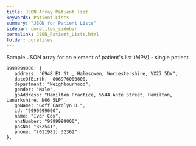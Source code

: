 ```yaml
---
title: JSON Array Patient list
keywords: Patient Lists
summary: "JSON for Patient Lists"
sidebar: coretiles_sidebar
permalink: JSON_Patient_Lists.html
folder: coretiles
---
```

Sample JSON array for an element of patient's list (MPV) - single patient. 

```
9999999000: {
   address: "6948 Et St., Halesowen, Worcestershire, VX27 5DV",
   dateOfBirth: -806976000000,
   department: "Neighbourhood",
   gender: "Male",
   gpAddress: "Hamilton Practice, 5544 Ante Street, Hamilton, Lanarkshire, N06 5LP",
   gpName: "Goff Carolyn D.",
   id: "9999999000",
   name: "Ivor Cox",
   nhsNumber: "9999999000",
   pasNo: "352541",
   phone: "(011981) 32362"
},
```
